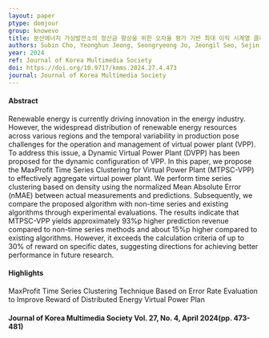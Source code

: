 ```yaml
---
layout: paper
ptype: domjour
group: knowevo
title: 분산에너지 가상발전소의 정산금 향상을 위한 오차율 평가 기반 최대 이익 시계열 클러스터링 기법
authors: Subin Cho, Yeonghun Jeong, Seongryeong Jo, Jeongil Seo, Sejin Chun
year: 2024
ref: Journal of Korea Multimedia Society
doi: https://doi.org/10.9717/kmms.2024.27.4.473
journal: Journal of Korea Multimedia Society
---
```


<h4><span class="badge badge-info">Abstract</span></h4>
Renewable energy is currently driving innovation in the energy industry. However, the widespread distribution of renewable energy resources across various regions and the temporal variability in production pose challenges for the operation and management of virtual power plant (VPP). To address this issue, a Dynamic Virtual Power Plant (DVPP) has been proposed for the dynamic configuration of VPP. In this paper, we propose the MaxProfit Time Series Clustering for Virtual Power Plant (MTPSC-VPP) to effectively aggregate virtual power plant. We perform time series clustering based on density using the normalized Mean Absolute Error (nMAE) between actual measurements and predictions. Subsequently, we compare the proposed algorithm with non-time series and existing algorithms through experimental evaluations. The results indicate that MTPSC-VPP yields approximately 93%p higher prediction revenue compared to non-time series methods and about 15%p higher compared to existing algorithms. However, it exceeds the calculation criteria of up to 30% of reward on specific dates, suggesting directions for achieving better performance in future research.

<h4><span class="badge badge-info">Highlights</span></h4>

<div class="alert alert-warning" role="alert">
   MaxProfit Time Series Clustering Technique Based on Error Rate Evaluation to Improve Reward of Distributed Energy Virtual Power Plan
</div>

<h4><span class="badge badge-info">Journal of Korea Multimedia Society Vol. 27, No. 4, April 2024(pp. 473-481)</span></h4> 
